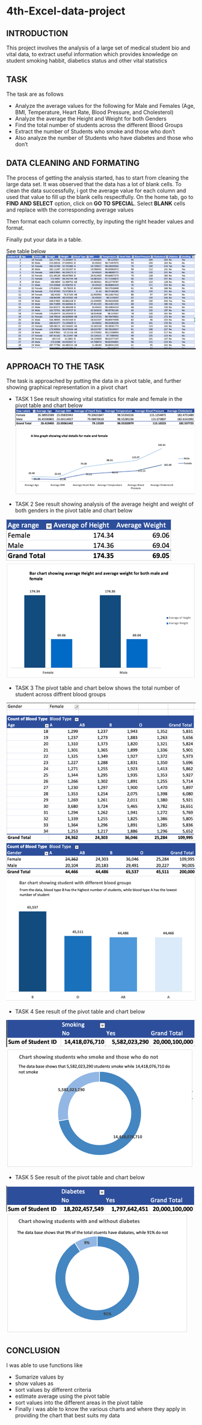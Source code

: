 # 4th-Excel-data-project
## INTRODUCTION
This project involves the analysis of a large set of medical student bio and vital data, to extract useful information which provides knowledge on student smoking habbit, diabetics status and other vital statistics
## TASK
The task are as follows
- Analyze the average values for the following for Male and Females (Age, BMI, Temperature, Heart Rate, Blood Pressure, and Cholesterol)
- Analyze the average the Height and Weight for both Genders
- Find the total number of students across the different Blood Groups
- Extract the number of Students who smoke and those who don’t
- Also analyze the number of Students who have diabetes and those who don’t
## DATA CLEANING AND FORMATING
The process of getting the analysis started, has to start from cleaning the large data set. It was observed that the data has a lot of blank cells. To clean the data successfully, i got the average value for each column and used that value to fill up the blank cells respectfully. On the home tab, go to **FIND AND SELECT** option, click on **GO TO SPECIAL**. Select **BLANK** cells and replace with the corresponding average values

Then format each column correctly, by inputing the right header values and format.

Finally put your data in a table.

See table below
![](0.png)
## APPROACH TO THE TASK
The task is approached by putting the data in a pivot table, and further showing graphical representation in a pivot chart
- TASK 1
See result showing vital statistics for male and female in the pivot table and chart below
![](1.png)
![](1.1.png)


- TASK 2
See result showing analysis of the average height and weight of both genders in the pivot table and chart below

![](2.png)
![](2.1.png)


- TASK 3
The pivot table and chart below shows the total number of student across diffrent blood groups

![](3.png)
![](3.1.png)
![](3.3.png)


- TASK 4
See result of the pivot table and chart below

![](4.png)
![](4.1.png)


- TASK 5
See result of the pivot table and chart below

![](5.png)
![](5.1.png)


## CONCLUSION
I was able to use functions like
- Sumarize values by
- show values as
- sort values by different criteria
- estimate average using the pivot table
- sort values into the different areas in the pivot table
- Finally i was able to know the various charts and where they apply in providing the chart that best suits my data
